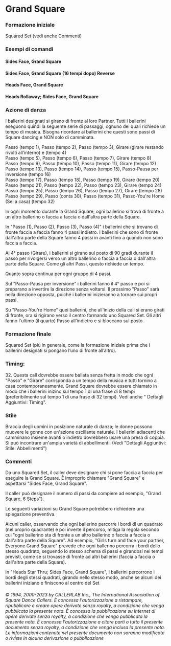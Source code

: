 # Grand Square

### Formazione iniziale
Squared Set (vedi anche Commenti)

### Esempi di comandi
#### Sides Face, Grand Square
#### Sides Face, Grand Square (16 tempi dopo) Reverse
#### Heads Face, Grand Square
#### Heads Rollaway; Sides Face, Grand Square

### Azione di danza
I ballerini designati si girano di fronte al loro Partner. Tutti i ballerini eseguono quindi la
seguente serie di passaggi, ognuno dei quali richiede un tempo di musica. Bisogna ricordare ai ballerini che
questi sono passi di Square dancing e NON solo di camminata.

Passo (tempo 1), Passo (tempo 2), Passo (tempo 3), Girare (girare restando rivolti all’interno) 
e (tempo 4)  
Passo (tempo 5), Passo (tempo 6), Passo (tempo 7), Girare (tempo 8)  
Passo (tempo 9), Passo (tempo 10), Passo (tempo 11), Girare (tempo 12)  
Passo (tempo 13), Passo (tempo 14), Passo (tempo 15), Passo-Pausa per inversione (tempo 16)  
Passo (tempo 17), Passo (tempo 18), Passo (tempo 19), Girare (tempo 20)  
Passo (tempo 21), Passo (tempo 22), Passo (tempo 23), Girare (tempo 24)  
Passo (tempo 25), Passo (tempo 26), Passo (tempo 27), Girare (tempo 28)  
Passo (tempo 29), Passo (conta 30), Passo (tempo 31), Passo-You're Home (Sei a casa) (tempo 32)

In ogni momento durante la Grand Square, ogni ballerino si trova di fronte a un altro ballerino o faccia a
faccia o dall'altra parte della Square.

In "Passo (1), Passo (2), Passo (3), Passo (4)" i ballerini che si trovano di fronte faccia a faccia fanno 4 passi
indietro. I ballerini che sono di fronte dall'altra parte della Square fanno 4 passi in avanti fino a quando non
sono faccia a faccia.

Al 4° passo (Girare), i ballerini si girano sul posto di 90 gradi durante il passo per rivolgersi verso un altro
ballerino o faccia a faccia o dall'altra parte della Square. Come gli altri Passi, questo richiede un tempo.

Quanto sopra continua per ogni gruppo di 4 passi.

Sul "Passo-Pausa per inversione" i ballerini fanno il 4° passo e poi si preparano a invertire la direzione senza
voltarsi. Il prossimo "Passo" sarà nella direzione opposta, poiché i ballerini inizieranno a tornare sui propri
passi.

Su "Passo-You're Home" quei ballerini, che all'inizio della call si erano girati di fronte, ora si rigirano verso il
centro formando uno Squared Set. Gli altri fanno l'ultimo (il quarto) Passo all'indietro e si bloccano sul posto.

### Formazione finale
Squared Set (più in generale, come la formazione iniziale prima che i ballerini designati si
pongano l’uno di fronte all’altro).

### Timing:
32\. Questa call dovrebbe essere ballata senza fretta in modo che ogni "Passo" e "Girare" corrisponda a
un tempo della musica e tutti tornino a casa contemporaneamente. Grand Square dovrebbe essere chiamato
in modo che i ballerini inizino sul tempo 1 di una frase di 8 tempi (preferibilmente sul tempo 1 di una frase di 32 tempi). Vedi anche " Dettagli Aggiuntivi: Timing".

### Stile
Braccia degli uomini in posizione naturale di danza; le donne possono muovere le gonne con un'azione
oscillante naturale. I ballerini adiacenti che camminano insieme avanti o indietro dovrebbero usare una presa di coppia. Si può incontrare un'ampia varietà di abbellimenti. (Vedi "Dettagli Aggiuntivi: Stile:
Abbellimenti")

### Commenti
Da uno Squared Set, il caller deve designare chi si pone faccia a faccia per eseguire la Grand Square.
È improprio chiamare "Grand Square" e aspettarsi "Sides Face, Grand Square".

Il caller può designare il numero di passi da compiere ad esempio, "Grand Square, 6 Steps").

Le seguenti variazioni su Grand Square potrebbero richiedere una spiegazione preventiva.

Alcuni caller, osservando che ogni ballerino percorre i bordi di un quadrato (nel proprio quadrante) e poi
inverte il percorso, mitiga la regola secondo cui "ogni ballerino sta di fronte a un altro ballerino o faccia a
faccia o dall'altra parte della Square". Ad esempio, "Girls turn and face your partner, Everyone Grand
Square" prevede che ogni ballerino percorra i bordi dello stesso quadrato, seguendo lo stesso schema di passi
e girandosi nei tempi previsti, come se si trovasse di fronte ad altri ballerini (faccia a faccia o dall'altra parte
della Square).

In "Heads Star Thru; Sides Face, Grand Square", i ballerini percorrono i bordi degli stessi quadrati, girando
nello stesso modo, anche se alcuni dei ballerini iniziano e finiscono al centro del Set

###### © 1994, 2000-2023 by CALLERLAB Inc., The International Association of Square Dance Callers.  È concessa l'autorizzazione a ristampare, ripubblicare e creare opere derivate senza royalty, a condizione che venga pubblicata la presente nota. È concessa la pubblicazione su Internet di opere derivate senza royalty, a condizione che venga pubblicata la presente nota. È concessa l'autorizzazione a citare parti o tutto il presente documento senza royalty, a condizione che venga inclusa la presente nota. Le informazioni contenute nel presente documento non saranno modificate o riviste in alcuna derivazione o pubblicazione